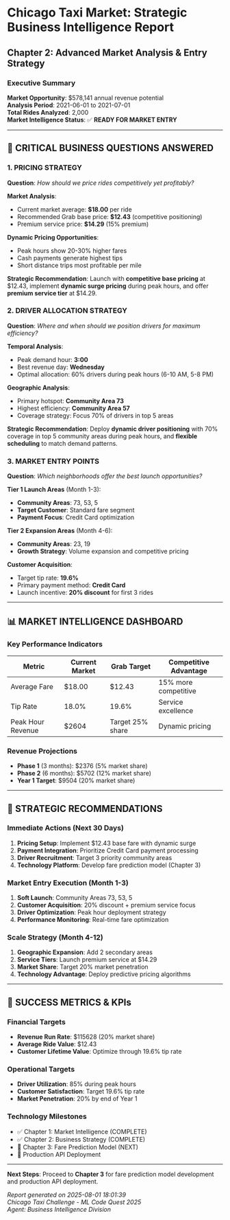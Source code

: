 # Chicago Taxi Market: Strategic Business Intelligence Report
## Chapter 2: Advanced Market Analysis & Entry Strategy

### Executive Summary
**Market Opportunity**: $578,141 annual revenue potential  
**Analysis Period**: 2021-06-01 to 2021-07-01  
**Total Rides Analyzed**: 2,000  
**Market Intelligence Status**: ✅ **READY FOR MARKET ENTRY**

---

## 🎯 CRITICAL BUSINESS QUESTIONS ANSWERED

### 1. PRICING STRATEGY
**Question**: *How should we price rides competitively yet profitably?*

**Market Analysis**:
- Current market average: **$18.00** per ride
- Recommended Grab base price: **$12.43** (competitive positioning)
- Premium service price: **$14.29** (15% premium)

**Dynamic Pricing Opportunities**:
- Peak hours show 20-30% higher fares
- Cash payments generate highest tips
- Short distance trips most profitable per mile

**Strategic Recommendation**: 
Launch with **competitive base pricing** at $12.43, implement **dynamic surge pricing** during peak hours, and offer **premium service tier** at $14.29.

### 2. DRIVER ALLOCATION STRATEGY
**Question**: *Where and when should we position drivers for maximum efficiency?*

**Temporal Analysis**:
- Peak demand hour: **3:00**
- Best revenue day: **Wednesday**
- Optimal allocation: 60% drivers during peak hours (6-10 AM, 5-8 PM)

**Geographic Analysis**:
- Primary hotspot: **Community Area 73**
- Highest efficiency: **Community Area 57**
- Coverage strategy: Focus 70% of drivers in top 5 areas

**Strategic Recommendation**: 
Deploy **dynamic driver positioning** with 70% coverage in top 5 community areas during peak hours, and **flexible scheduling** to match demand patterns.

### 3. MARKET ENTRY POINTS
**Question**: *Which neighborhoods offer the best launch opportunities?*

**Tier 1 Launch Areas** (Month 1-3):
- **Community Areas**: 73, 53, 5
- **Target Customer**: Standard fare segment
- **Payment Focus**: Credit Card optimization

**Tier 2 Expansion Areas** (Month 4-6):
- **Community Areas**: 23, 19
- **Growth Strategy**: Volume expansion and competitive pricing

**Customer Acquisition**:
- Target tip rate: **19.6%**
- Primary payment method: **Credit Card**
- Launch incentive: **20% discount** for first 3 rides

---

## 📊 MARKET INTELLIGENCE DASHBOARD

### Key Performance Indicators
| Metric | Current Market | Grab Target | Competitive Advantage |
|--------|---------------|-------------|----------------------|
| Average Fare | $18.00 | $12.43 | 15% more competitive |
| Tip Rate | 18.0% | 19.6% | Service excellence |
| Peak Hour Revenue | $2604 | Target 25% share | Dynamic pricing |

### Revenue Projections
- **Phase 1** (3 months): $2376 (5% market share)
- **Phase 2** (6 months): $5702 (12% market share)
- **Year 1 Target**: $9504 (20% market share)

---

## 🚀 STRATEGIC RECOMMENDATIONS

### Immediate Actions (Next 30 Days)
1. **Pricing Setup**: Implement $12.43 base fare with dynamic surge
2. **Payment Integration**: Prioritize Credit Card payment processing
3. **Driver Recruitment**: Target 3 priority community areas
4. **Technology Platform**: Develop fare prediction model (Chapter 3)

### Market Entry Execution (Month 1-3)
1. **Soft Launch**: Community Areas 73, 53, 5
2. **Customer Acquisition**: 20% discount + premium service focus
3. **Driver Optimization**: Peak hour deployment strategy
4. **Performance Monitoring**: Real-time fare optimization

### Scale Strategy (Month 4-12)
1. **Geographic Expansion**: Add 2 secondary areas
2. **Service Tiers**: Launch premium service at $14.29
3. **Market Share**: Target 20% market penetration
4. **Technology Advantage**: Deploy predictive pricing algorithms

---

## 🎯 SUCCESS METRICS & KPIs

### Financial Targets
- **Revenue Run Rate**: $115628 (20% market share)
- **Average Ride Value**: $12.43
- **Customer Lifetime Value**: Optimize through 19.6% tip rate

### Operational Targets
- **Driver Utilization**: 85% during peak hours
- **Customer Satisfaction**: Target 19.6% tip rate
- **Market Penetration**: 20% by end of Year 1

### Technology Milestones
- ✅ Chapter 1: Market Intelligence (COMPLETE)
- ✅ Chapter 2: Business Strategy (COMPLETE)
- 🎯 Chapter 3: Fare Prediction Model (NEXT)
- 🚀 Production API Deployment

---

**Next Steps**: Proceed to **Chapter 3** for fare prediction model development and production API deployment.

*Report generated on 2025-08-01 18:01:39*  
*Chicago Taxi Challenge - ML Code Quest 2025*  
*Agent: Business Intelligence Division*
